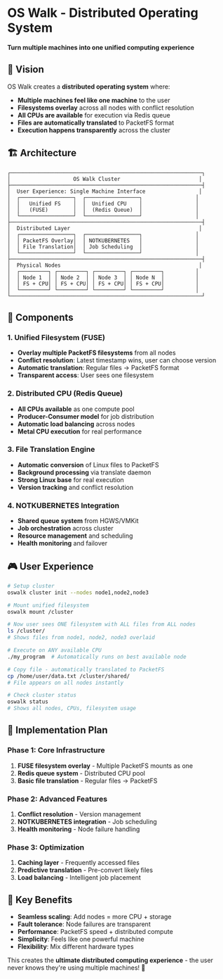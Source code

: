 # OS Walk - Distributed Operating System

**Turn multiple machines into one unified computing experience**

## 🎯 Vision

OS Walk creates a **distributed operating system** where:
- **Multiple machines feel like one machine** to the user
- **Filesystems overlay** across all nodes with conflict resolution
- **All CPUs are available** for execution via Redis queue
- **Files are automatically translated** to PacketFS format
- **Execution happens transparently** across the cluster

## 🏗️ Architecture

```
┌─────────────────────────────────────────────────────────────┐
│                    OS Walk Cluster                         │
├─────────────────────────────────────────────────────────────┤
│  User Experience: Single Machine Interface                 │
│  ┌─────────────────┐  ┌─────────────────┐                 │
│  │   Unified FS    │  │  Unified CPU    │                 │
│  │   (FUSE)        │  │  (Redis Queue)  │                 │
│  └─────────────────┘  └─────────────────┘                 │
├─────────────────────────────────────────────────────────────┤
│  Distributed Layer                                         │
│  ┌─────────────────┐  ┌─────────────────┐                 │
│  │ PacketFS Overlay│  │ NOTKUBERNETES   │                 │
│  │ File Translation│  │ Job Scheduling  │                 │
│  └─────────────────┘  └─────────────────┘                 │
├─────────────────────────────────────────────────────────────┤
│  Physical Nodes                                            │
│  ┌─────────┐ ┌─────────┐ ┌─────────┐ ┌─────────┐          │
│  │ Node 1  │ │ Node 2  │ │ Node 3  │ │ Node N  │          │
│  │ FS + CPU│ │ FS + CPU│ │ FS + CPU│ │ FS + CPU│          │
│  └─────────┘ └─────────┘ └─────────┘ └─────────┘          │
└─────────────────────────────────────────────────────────────┘
```

## 🚀 Components

### 1. **Unified Filesystem (FUSE)**
- **Overlay multiple PacketFS filesystems** from all nodes
- **Conflict resolution**: Latest timestamp wins, user can choose version
- **Automatic translation**: Regular files → PacketFS format
- **Transparent access**: User sees one filesystem

### 2. **Distributed CPU (Redis Queue)**
- **All CPUs available** as one compute pool
- **Producer-Consumer model** for job distribution
- **Automatic load balancing** across nodes
- **Metal CPU execution** for real performance

### 3. **File Translation Engine**
- **Automatic conversion** of Linux files to PacketFS
- **Background processing** via translate daemon
- **Strong Linux base** for real execution
- **Version tracking** and conflict resolution

### 4. **NOTKUBERNETES Integration**
- **Shared queue system** from HGWS/VMKit
- **Job orchestration** across cluster
- **Resource management** and scheduling
- **Health monitoring** and failover

## 🎮 User Experience

```bash
# Setup cluster
oswalk cluster init --nodes node1,node2,node3

# Mount unified filesystem
oswalk mount /cluster

# Now user sees ONE filesystem with ALL files from ALL nodes
ls /cluster/
# Shows files from node1, node2, node3 overlaid

# Execute on ANY available CPU
./my_program  # Automatically runs on best available node

# Copy file - automatically translated to PacketFS
cp /home/user/data.txt /cluster/shared/
# File appears on all nodes instantly

# Check cluster status
oswalk status
# Shows all nodes, CPUs, filesystem usage
```

## 🔧 Implementation Plan

### Phase 1: Core Infrastructure
1. **FUSE filesystem overlay** - Multiple PacketFS mounts as one
2. **Redis queue system** - Distributed CPU pool
3. **Basic file translation** - Regular files → PacketFS

### Phase 2: Advanced Features  
1. **Conflict resolution** - Version management
2. **NOTKUBERNETES integration** - Job scheduling
3. **Health monitoring** - Node failure handling

### Phase 3: Optimization
1. **Caching layer** - Frequently accessed files
2. **Predictive translation** - Pre-convert likely files
3. **Load balancing** - Intelligent job placement

## 🌟 Key Benefits

- **Seamless scaling**: Add nodes = more CPU + storage
- **Fault tolerance**: Node failures are transparent
- **Performance**: PacketFS speed + distributed compute
- **Simplicity**: Feels like one powerful machine
- **Flexibility**: Mix different hardware types

This creates the **ultimate distributed computing experience** - the user never knows they're using multiple machines! 🚀